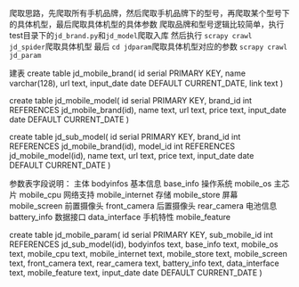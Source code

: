 爬取思路，先爬取所有手机品牌，然后爬取手机品牌下的型号，再爬取某个型号下的具体机型，最后爬取具体机型的具体参数
爬取品牌和型号逻辑比较简单，执行test目录下的`jd_brand.py`和`jd_model`爬取入库
然后执行 `scrapy crawl jd_spider`爬取具体机型
最后 `cd jdparam`爬取具体机型对应的参数 `scrapy crawl jd_param`

建表
create table jd_mobile_brand(
id serial PRIMARY KEY,
name varchar(128),
url text,
input_date date DEFAULT CURRENT_DATE,
link text
)

create table jd_mobile_model(
id serial PRIMARY KEY,
brand_id int REFERENCES jd_mobile_brand(id),
name text,
url text,
price text,
input_date date DEFAULT CURRENT_DATE
)

create table jd_sub_model(
id serial PRIMARY KEY,
brand_id int REFERENCES jd_mobile_brand(id),
model_id int REFERENCES jd_mobile_model(id),
name text,
url text,
price text,
input_date date DEFAULT CURRENT_DATE
)

参数表字段说明：
 主体 bodyinfos
 基本信息 base_info
 操作系统 mobile_os
 主芯片  mobile_cpu
 网络支持 mobile_internet
 存储 mobile_store
 屏幕 mobile_screen
 前置摄像头 front_camera
 后置摄像头 rear_camera
 电池信息 battery_info
 数据接口 data_interface
 手机特性 mobile_feature

create table jd_mobile_param(
id serial PRIMARY KEY,
sub_mobile_id int REFERENCES jd_sub_model(id),
bodyinfos text,
base_info text,
mobile_os text,
mobile_cpu text,
mobile_internet text,
mobile_store text,
mobile_screen text,
front_camera text,
rear_camera text,
battery_info text,
data_interface text,
mobile_feature text,
input_date date DEFAULT CURRENT_DATE
)